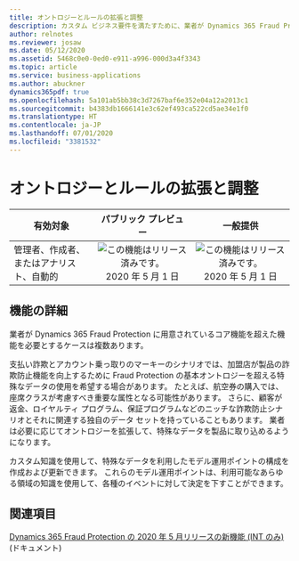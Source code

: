 ```yaml
---
title: オントロジーとルールの拡張と調整
description: カスタム ビジネス要件を満たすために、業者が Dynamics 365 Fraud Protection に用意されているコア機能を超えた機能を必要とするケースは複数あります。 業者は、拡張と調整機能を活用して、Fraud Protection を自社のシナリオに特化させることができます。
author: relnotes
ms.reviewer: josaw
ms.date: 05/12/2020
ms.assetid: 5468c0e0-0ed0-e911-a996-000d3a4f3343
ms.topic: article
ms.service: business-applications
ms.author: abuckner
dynamics365pdf: true
ms.openlocfilehash: 5a101ab5bb38c3d7267baf6e352e04a12a2013c1
ms.sourcegitcommit: b4383db1666141e3c62ef493ca522cd5ae34e1f0
ms.translationtype: HT
ms.contentlocale: ja-JP
ms.lasthandoff: 07/01/2020
ms.locfileid: "3381532"
---
```

# <a name="extend-and-tailor-ontology-and-rules"></a>オントロジーとルールの拡張と調整


| 有効対象    |  パブリック プレビュー | 一般提供 | 
| ---------- | :----------: |:----------: |
|管理者、作成者、またはアナリスト、自動的|![この機能はリリース済みです。](/dynamics365-release-plan/media/green-checkmark.png "この機能はリリース済みです。") 2020 年 5 月 1 日| ![この機能はリリース済みです。](/dynamics365-release-plan/media/green-checkmark.png "この機能はリリース済みです。") 2020 年 5 月 1 日|






## <a name="feature-details"></a>機能の詳細
<!--feature detail start -->
業者が Dynamics 365 Fraud Protection に用意されているコア機能を超えた機能を必要とするケースは複数あります。 

支払い詐欺とアカウント乗っ取りのマーキーのシナリオでは、加盟店が製品の詐欺防止機能を向上するために Fraud Protection の基本オントロジーを超える特殊なデータの使用を希望する場合があります。 たとえば、航空券の購入では、座席クラスが考慮すべき重要な属性となる可能性があります。 さらに、顧客が返金、ロイヤルティ プログラム、保証プログラムなどのニッチな詐欺防止シナリオとそれに関連する独自のデータ セットを持っていることもあります。 業者は必要に応じてオントロジーを拡張して、特殊なデータを製品に取り込めるようになります。 

カスタム知識を使用して、特殊なデータを利用したモデル運用ポイントの構成を作成および更新できます。 これらのモデル運用ポイントは、利用可能なあらゆる領域の知識を使用して、各種のイベントに対して決定を下すことができます。
<!--feature detail end -->










## <a name="see-also"></a>関連項目

<!--docs start-->
[Dynamics 365 Fraud Protection の 2020 年 5 月リリースの新機能 (INT のみ)](https://docs.microsoft.com/dynamics365/fraud-protection/whats-new-5-4) (ドキュメント)
<!--docs end-->
